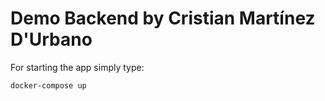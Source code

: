 # Demo Backend by Cristian Martínez D'Urbano

For starting the app simply type:

```docker-compose up```
